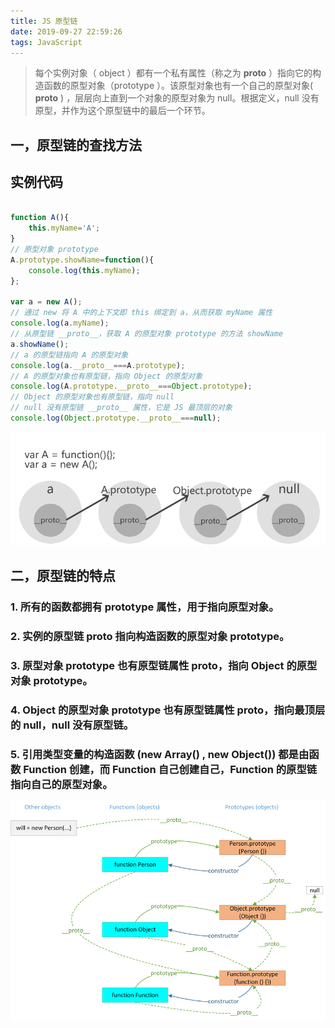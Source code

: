 ```yaml
---
title: JS 原型链
date: 2019-09-27 22:59:26
tags: JavaScript
---
```


> 每个实例对象（ object ）都有一个私有属性（称之为 __proto__ ）指向它的构造函数的原型对象（prototype ）。该原型对象也有一个自己的原型对象( __proto__ ) ，层层向上直到一个对象的原型对象为 null。根据定义，null 没有原型，并作为这个原型链中的最后一个环节。

<!-- more -->


## 一，原型链的查找方法

## 实例代码
```js

function A(){
	this.myName='A';
}
// 原型对象 prototype
A.prototype.showName=function(){
	console.log(this.myName);
};

var a = new A();
// 通过 new 将 A 中的上下文即 this 绑定到 a，从而获取 myName 属性
console.log(a.myName);
// 从原型链 __proto__，获取 A 的原型对象 prototype 的方法 showName
a.showName();
// a 的原型链指向 A 的原型对象
console.log(a.__proto__===A.prototype);
// A 的原型对象也有原型链，指向 Object 的原型对象
console.log(A.prototype.__proto__===Object.prototype);
// Object 的原型对象也有原型链，指向 null
// null 没有原型链 __proto__ 属性，它是 JS 最顶层的对象
console.log(Object.prototype.__proto__===null);
```

![](/example/img/__proto__.png)

## 二，原型链的特点
### 1. 所有的函数都拥有 prototype 属性，用于指向原型对象。
### 2. 实例的原型链 __proto__ 指向构造函数的原型对象 prototype。
### 3. 原型对象 prototype 也有原型链属性 __proto__，指向 Object 的原型对象 prototype。
### 4. Object 的原型对象 prototype 也有原型链属性 __proto__，指向最顶层的 null，null 没有原型链。
### 5. 引用类型变量的构造函数 (new Array() , new Object()) 都是由函数 Function 创建，而 Function 自己创建自己，Function 的原型链指向自己的原型对象。


![](/example/img/prototype.png)


